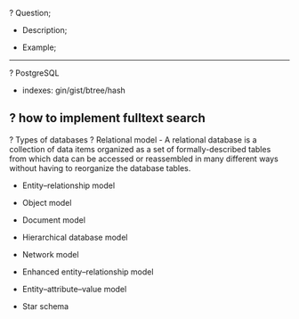 ? Question;
- Description;
* Example;
--------------

? PostgreSQL
- indexes: gin/gist/btree/hash

? how to implement fulltext search
-

? Types of databases
  ? Relational model
    - A relational database is a collection of data items organized as a set of formally-described tables from which data can be accessed or reassembled in many different ways without having to reorganize the database tables.

  - Entity–relationship model
  - Object model
  - Document model

  - Hierarchical database model
  - Network model
  - Enhanced entity–relationship model
  - Entity–attribute–value model
  - Star schema